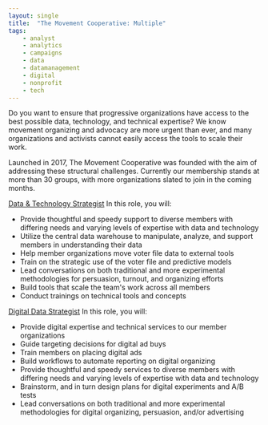 ```yaml
---
layout: single
title:  "The Movement Cooperative: Multiple"
tags: 
    - analyst
    - analytics
    - campaigns
    - data
    - datamanagement
    - digital
    - nonprofit
    - tech
---
```

Do you want to ensure that progressive organizations have access to the best possible data, technology, and technical expertise? We know movement organizing and advocacy are more urgent than ever, and many organizations and activists cannot easily access the tools to scale their work. 

Launched in 2017, The Movement Cooperative was founded with the aim of addressing these structural challenges. Currently our membership stands at more than 30 groups, with more organizations slated to join in the coming months.

[Data & Technology Strategist](https://boards.greenhouse.io/tmc/jobs/4129250002)
In this role, you will:
* Provide thoughtful and speedy support to diverse members with differing needs and varying levels of expertise with data and technology
* Utilize the central data warehouse to manipulate, analyze, and support members in understanding their data
* Help member organizations move voter file data to external tools
* Train on the strategic use of the voter file and predictive models
* Lead conversations on both traditional and more experimental methodologies for persuasion, turnout, and organizing efforts
* Build tools that scale the team's work across all members
* Conduct trainings on technical tools and concepts

[Digital Data Strategist](https://boards.greenhouse.io/tmc/jobs/4047982002)
In this role, you will:
* Provide digital expertise and technical services to our member organizations
* Guide targeting decisions for digital ad buys
* Train members on placing digital ads
* Build workflows to automate reporting on digital organizing
* Provide thoughtful and speedy services to diverse members with differing needs and varying levels of expertise with data and technology
* Brainstorm, and in turn design plans for digital experiments and A/B tests
* Lead conversations on both traditional and more experimental methodologies for digital organizing, persuasion, and/or advertising
